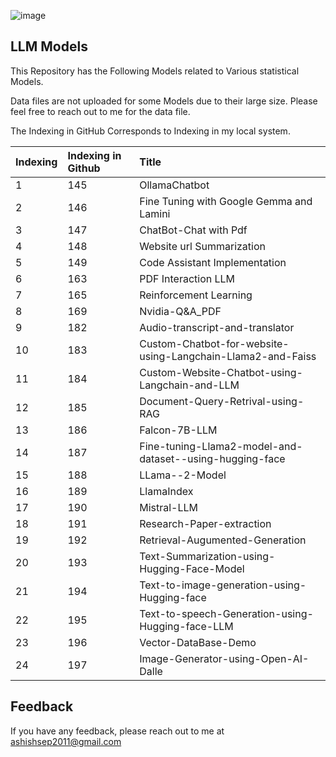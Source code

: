 ![image](https://github.com/user-attachments/assets/864ee12d-f26d-4d8c-871b-301741954ee8)
## LLM Models

This Repository has the Following Models related to Various statistical Models.

Data files are not uploaded for some Models due to their large size. Please feel free to reach out to me for the data file.

The Indexing in GitHub Corresponds to Indexing in my local system.







| Indexing| Indexing in Github     | Title                |
| :-------- | :------- | :------------------------- |
| 1 | 145 | OllamaChatbot
| 2 | 146 | Fine Tuning with Google Gemma and Lamini
| 3 | 147 | ChatBot-Chat with Pdf
| 4 | 148 | Website url Summarization
| 5 | 149 | Code Assistant Implementation
| 6 | 163 | PDF Interaction LLM
| 7 | 165 | Reinforcement Learning
| 8 | 169 | Nvidia-Q&A_PDF
| 9 | 182 | Audio-transcript-and-translator
| 10 | 183 | Custom-Chatbot-for-website-using-Langchain-Llama2-and-Faiss
| 11 | 184 | Custom-Website-Chatbot-using-Langchain-and-LLM
| 12 | 185 | Document-Query-Retrival-using-RAG
| 13 | 186 | Falcon-7B-LLM
| 14 | 187 | Fine-tuning-Llama2-model-and-dataset--using-hugging-face
| 15 | 188 | LLama--2-Model
| 16 | 189 | LlamaIndex
| 17 | 190 | Mistral-LLM
| 18 | 191 | Research-Paper-extraction
| 19 | 192 |Retrieval-Augumented-Generation
| 20 | 193 | Text-Summarization-using-Hugging-Face-Model
| 21 | 194 | Text-to-image-generation-using-Hugging-face
| 22 | 195 | Text-to-speech-Generation-using-Hugging-face-LLM
| 23 | 196 | Vector-DataBase-Demo
| 24 | 197 | Image-Generator-using-Open-AI-Dalle










## Feedback
If you have any feedback, please reach out to me at ashishsep2011@gmail.com







